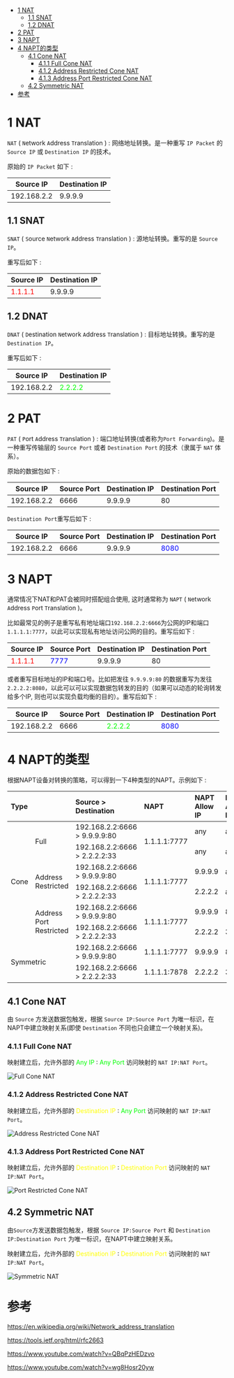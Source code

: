 <!-- omit in toc -->
- [1 NAT](#1-nat)
  - [1.1 SNAT](#11-snat)
  - [1.2 DNAT](#12-dnat)
- [2 PAT](#2-pat)
- [3 NAPT](#3-napt)
- [4 NAPT的类型](#4-napt的类型)
  - [4.1 Cone NAT](#41-cone-nat)
    - [4.1.1 Full Cone NAT](#411-full-cone-nat)
    - [4.1.2 Address Restricted Cone NAT](#412-address-restricted-cone-nat)
    - [4.1.3 Address Port Restricted Cone NAT](#413-address-port-restricted-cone-nat)
  - [4.2 Symmetric NAT](#42-symmetric-nat)
- [参考](#参考)
  
# 1 NAT

`NAT` ( `N`etwork `A`ddress `T`ranslation ) : 网络地址转换。是一种重写 `IP Packet` 的 `Source IP` 或 `Destination IP` 的技术。

原始的 `IP Packet` 如下 : 

| Source IP   | Destination IP |
| ----------- | -------------- |
| 192.168.2.2 | 9.9.9.9        |

## 1.1 SNAT

`SNAT` ( `S`ource `N`etwork `A`ddress `T`ranslation ) : 源地址转换。重写的是 `Source IP`。

重写后如下 : 

| Source IP                            | Destination IP |
| ------------------------------------ | -------------- |
| <font color='#FF0000'>1.1.1.1</font> | 9.9.9.9        |


## 1.2 DNAT

`DNAT` ( `D`estination `N`etwork `A`ddress `T`ranslation ) : 目标地址转换。重写的是 `Destination IP`。

重写后如下 : 

| Source IP   | Destination IP                       |
| ----------- | ------------------------------------ |
| 192.168.2.2 | <font color='#00FF00'>2.2.2.2</font> |


# 2 PAT

`PAT` ( `P`ort `A`ddress `T`ranslation ) : 端口地址转换(或者称为`Port Forwarding`)。是一种重写传输层的 `Source Port` 或者 `Destination Port` 的技术（隶属于 `NAT` 体系）。

原始的数据包如下 : 

| Source IP   | Source Port | Destination IP | Destination Port |
| ----------- | ----------- | -------------- | ---------------- |
| 192.168.2.2 | 6666        | 9.9.9.9        | 80               |

`Destination Port`重写后如下 : 

| Source IP   | Source Port | Destination IP | Destination Port                  |
| ----------- | ----------- | -------------- | --------------------------------- |
| 192.168.2.2 | 6666        | 9.9.9.9        | <font color='#0000FF'>8080</font> |

# 3 NAPT

通常情况下NAT和PAT会被同时搭配组合使用, 这时通常称为 `NAPT` ( `N`etwork `A`ddress `P`ort `T`ranslation )。

比如最常见的例子是重写私有地址端口`192.168.2.2:6666`为公网的IP和端口`1.1.1.1:7777`，以此可以实现私有地址访问公网的目的。重写后如下 : 

| Source IP                            | Source Port                       | Destination IP | Destination Port |
| ------------------------------------ | --------------------------------- | -------------- | ---------------- |
| <font color='#FF0000'>1.1.1.1</font> | <font color='#0000FF'>7777</font> | 9.9.9.9        | 80               |


或者重写目标地址的IP和端口号。比如把发往 `9.9.9.9:80` 的数据重写为发往 `2.2.2.2:8080`，以此可以可以实现数据包转发的目的（如果可以动态的轮询转发给多个IP, 则也可以实现负载均衡的目的）。重写后如下 : 

| Source IP   | Source Port | Destination IP                       | Destination Port                  |
| ----------- | ----------- | ------------------------------------ | --------------------------------- |
| 192.168.2.2 | 6666        | <font color='#00FF00'>2.2.2.2</font> | <font color='#0000FF'>8080</font> |


# 4 NAPT的类型
根据NAPT设备对转换的策略，可以得到一下4种类型的NAPT。示例如下 : 

<table class="rich-diff-level-zero">
    <thead class="rich-diff-level-one">
        <tr>
            <th align="left" colspan="2">Type</th>
            <th align="left">Source &gt; Destination</th>
            <th align="left">NAPT</th>
            <th align="left">NAPT Allow IP</th>
            <th align="left">NAPT Allow Port</th>
        </tr>
    </thead>
    <tbody class="rich-diff-level-one">
        <tr>
            <td align="left" rowspan="6">Cone</td>
            <td align="left" rowspan="2">Full</td>
            <td align="left">192.168.2.2:6666 &gt; 9.9.9.9:80</td>
            <td align="left" rowspan="2">1.1.1.1:7777</td>
            <td align="left">any</td>
            <td align="left">any</td>
        </tr>
        <tr>
            <td align="left">192.168.2.2:6666 &gt; 2.2.2.2:33</td>
            <td align="left">any</td>
            <td align="left">any</td>
        </tr>
        <tr>
            <td align="left" rowspan="2">Address Restricted</td>
            <td align="left">192.168.2.2:6666 &gt; 9.9.9.9:80</td>
            <td align="left" rowspan="2">1.1.1.1:7777</td>
            <td align="left">9.9.9.9</td>
            <td align="left">any</td>
        </tr>
        <tr>
            <td align="left">192.168.2.2:6666 &gt; 2.2.2.2:33</td>
            <td align="left">2.2.2.2</td>
            <td align="left">any</td>
        </tr>
        <tr>
            <td align="left" rowspan="2">Address Port Restricted</td>
            <td align="left">192.168.2.2:6666 &gt; 9.9.9.9:80</td>
            <td align="left" rowspan="2">1.1.1.1:7777</td>
            <td align="left">9.9.9.9</td>
            <td align="left">80</td>
        </tr>
        <tr>
            <td align="left">192.168.2.2:6666 &gt; 2.2.2.2:33</td>
            <td align="left">2.2.2.2</td>
            <td align="left">33</td>
        </tr>
        <tr>
            <td align="left" rowspan="2" colspan="2">Symmetric</td>
            <td align="left">192.168.2.2:6666 &gt; 9.9.9.9:80</td>
            <td align="left">1.1.1.1:7777</td>
            <td align="left">9.9.9.9</td>
            <td align="left">80</td>
        </tr>
        <tr>
            <td align="left">192.168.2.2:6666 &gt; 2.2.2.2:33</td>
            <td align="left">1.1.1.1:7878</td>
            <td align="left">2.2.2.2</td>
            <td align="left">33</td>
        </tr>
    </tbody>
</table>

## 4.1 Cone NAT

由 `Source` 方发送数据包触发，根据 `Source IP:Source Port` 为唯一标识，在NAPT中建立映射关系(即使 `Destination` 不同也只会建立一个映射关系)。

### 4.1.1 Full Cone NAT

映射建立后，允许外部的 <font color='#00FF00'>Any IP</font> : <font color='#00FF00'>Any Port</font> 访问映射的 `NAT IP:NAT Port`。

![Full Cone NAT](img/nat.full-cone.svg)

### 4.1.2 Address Restricted Cone NAT

映射建立后，允许外部的 <font color='#FFFF00'>Destination IP</font> : <font color='#00FF00'>Any Port</font> 访问映射的 `NAT IP:NAT Port`。

![Address Restricted Cone NAT](img/nat.address-restricted-cone.svg)

### 4.1.3 Address Port Restricted Cone NAT

映射建立后，允许外部的 <font color='#FFFF00'>Destination IP</font> : <font color='#FFFF00'>Destination Port</font> 访问映射的 `NAT IP:NAT Port`。

![Port Restricted Cone NAT](img/nat.address-port-restricted-cone.svg)

## 4.2 Symmetric NAT

由`Source`方发送数据包触发，根据 `Source IP:Source Port` 和 `Destination IP:Destination Port` 为唯一标识，在NAPT中建立映射关系。

映射建立后，允许外部的 <font color='#FFFF00'>Destination IP</font> : <font color='#FFFF00'>Destination Port</font> 访问映射的 `NAT IP:NAT Port`。

![Symmetric NAT](img/nat.symmetric.svg)


# 参考

https://en.wikipedia.org/wiki/Network_address_translation

https://tools.ietf.org/html/rfc2663

https://www.youtube.com/watch?v=QBqPzHEDzvo

https://www.youtube.com/watch?v=wg8Hosr20yw
